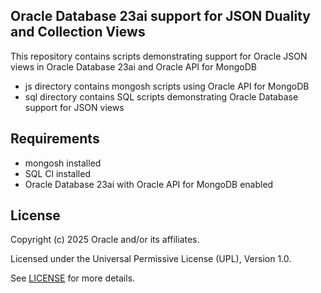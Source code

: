 ## Oracle Database 23ai support for JSON Duality and Collection Views

This repository contains scripts demonstrating support for Oracle JSON views in Oracle Database 23ai and Oracle API for MongoDB
- js directory contains mongosh scripts using Oracle API for MongoDB
- sql directory contains SQL scripts demonstrating Oracle Database support for JSON views

## Requirements
- mongosh installed
- SQL Cl installed
- Oracle Database 23ai with Oracle API for MongoDB enabled

## License

Copyright (c) 2025 Oracle and/or its affiliates.

Licensed under the Universal Permissive License (UPL), Version 1.0.

See [LICENSE](https://github.com/oracle-devrel/technology-engineering/blob/main/LICENSE) for more details.


